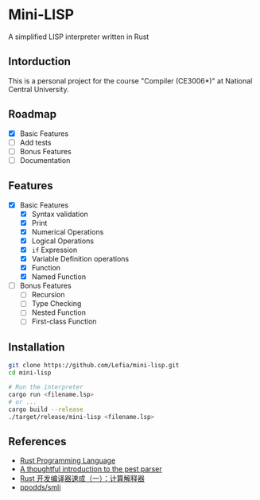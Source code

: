 # Mini-LISP

A simplified LISP interpreter written in Rust

## Intorduction
This is a personal project for the course "Compiler (CE3006*)" at National Central University.

## Roadmap
- [x] Basic Features
- [ ] Add tests
- [ ] Bonus Features
- [ ] Documentation

## Features
- [x] Basic Features
    - [x] Syntax validation
    - [x] Print
    - [x] Numerical Operations
    - [x] Logical Operations
    - [x] `if` Expression
    - [x] Variable Definition operations
    - [x] Function
    - [x] Named Function
- [ ] Bonus Features
    - [ ] Recursion
    - [ ] Type Checking
    - [ ] Nested Function
    - [ ] First-class Function

## Installation

```bash
git clone https://github.com/Lefia/mini-lisp.git
cd mini-lisp

# Run the interpreter
cargo run <filename.lsp>
# or ...
cargo build --release
./target/release/mini-lisp <filename.lsp>
```

## References
- [Rust Programming Language](https://www.rust-lang.org/)
- [A thoughtful introduction to the pest parser](https://pest.rs/book/)
- [Rust 开发编译器速成（一）：计算解释器](https://www.less-bug.com/posts/rust-development-compiler-crash-1-calc-interpreter/)
- [ppodds/smli](https://github.com/ppodds/smli)